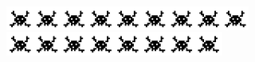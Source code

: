 ![til](https://github.com/about14sheep/about14sheep/blob/master/hack_icon.gif)![til](https://github.com/about14sheep/about14sheep/blob/master/hack_icon.gif)![til](https://github.com/about14sheep/about14sheep/blob/master/hack_icon.gif)![til](https://github.com/about14sheep/about14sheep/blob/master/hack_icon.gif)![til](https://github.com/about14sheep/about14sheep/blob/master/hack_icon.gif)![til](https://github.com/about14sheep/about14sheep/blob/master/hack_icon.gif)![til](https://github.com/about14sheep/about14sheep/blob/master/hack_icon.gif)![til](https://github.com/about14sheep/about14sheep/blob/master/hack_icon.gif)![til](https://github.com/about14sheep/about14sheep/blob/master/hack_icon.gif)![til](https://github.com/about14sheep/about14sheep/blob/master/hack_icon.gif)![til](https://github.com/about14sheep/about14sheep/blob/master/hack_icon.gif)![til](https://github.com/about14sheep/about14sheep/blob/master/hack_icon.gif)![til](https://github.com/about14sheep/about14sheep/blob/master/hack_icon.gif)![til](https://github.com/about14sheep/about14sheep/blob/master/hack_icon.gif)![til](https://github.com/about14sheep/about14sheep/blob/master/hack_icon.gif)![til](https://github.com/about14sheep/about14sheep/blob/master/hack_icon.gif)![til](https://github.com/about14sheep/about14sheep/blob/master/hack_icon.gif)
<!--
**about14sheep/about14sheep** is a ✨ _special_ ✨ repository because its `README.md` (this file) appears on your GitHub profile.

Here are some ideas to get you started:
- 🔭 I’m currently working on ...
- 🌱 I’m currently learning ...
- 👯 I’m looking to collaborate on ...
- 🤔 I’m looking for help with ...
- 💬 Ask me about ...
- 📫 How to reach me: ...
- 😄 Pronouns: ...
- ⚡ Fun fact: ...
-->
